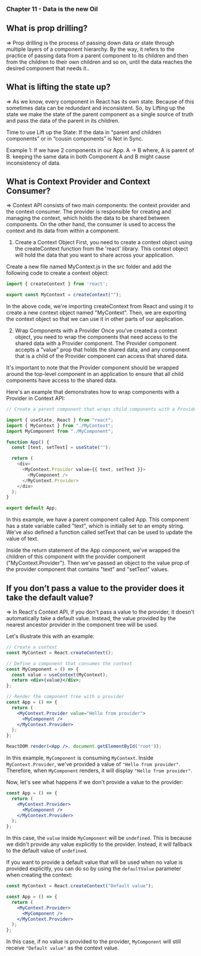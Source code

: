### Chapter 11 - Data is the new Oil

## What is prop drilling?

=> Prop drilling is the process of passing down data or state through multiple layers of a component hierarchy. By the way, it refers to the practice of passing data from a parent component to its children and then from the children to their own children and so on, until the data reaches the desired component that needs it..

## What is lifting the state up?

=> As we know, every component in React has its own state. Because of this sometimes data can be redundant and inconsistent. So, by Lifting up the state we make the state of the parent component as a single source of truth and pass the data of the parent in its children.

Time to use Lift up the State: If the data in “parent and children components” or in “cousin components” is Not in Sync.

Example 1: If we have 2 components in our App. A -> B where, A is parent of B. keeping the same data in both Component A and B might cause inconsistency of data.

## What is Context Provider and Context Consumer?

=> Context API consists of two main components: the context provider and the context consumer. The provider is responsible for creating and managing the context, which holds the data to be shared between components. On the other hand, the consumer is used to access the context and its data from within a component.

1. Create a Context Object
   First, you need to create a context object using the createContext function from the 'react' library. This context object will hold the data that you want to share across your application.

Create a new file named MyContext.js in the src folder and add the following code to create a context object:

```JavaScript
import { createContext } from 'react';

export const MyContext = createContext("");
```

In the above code, we're importing createContext from React and using it to create a new context object named "MyContext". Then, we are exporting the context object so that we can use it in other parts of our application.

2. Wrap Components with a Provider
   Once you've created a context object, you need to wrap the components that need access to the shared data with a Provider component. The Provider component accepts a "value" prop that holds the shared data, and any component that is a child of the Provider component can access that shared data.

It's important to note that the Provider component should be wrapped around the top-level component in an application to ensure that all child components have access to the shared data.

Here's an example that demonstrates how to wrap components with a Provider in Context API:

```JavaScript
// Create a parent component that wraps child components with a Provider

import { useState, React } from "react";
import { MyContext } from "./MyContext";
import MyComponent from "./MyComponent";

function App() {
  const [text, setText] = useState("");

  return (
    <div>
      <MyContext.Provider value={{ text, setText }}>
        <MyComponent />
      </MyContext.Provider>
    </div>
  );
}

export default App;

```

In this example, we have a parent component called App. This component has a state variable called "text", which is initially set to an empty string. We've also defined a function called setText that can be used to update the value of text.

Inside the return statement of the App component, we've wrapped the children of this component with the provider component ("MyContext.Provider"). Then we've passed an object to the value prop of the provider component that contains "text" and "setText" values.

## If you don’t pass a value to the provider does it take the default value?
=> In React's Context API, if you don't pass a value to the provider, it doesn't automatically take a default value. Instead, the value provided by the nearest ancestor provider in the component tree will be used.

Let's illustrate this with an example:

```jsx
// Create a context
const MyContext = React.createContext();

// Define a component that consumes the context
const MyComponent = () => {
  const value = useContext(MyContext);
  return <div>{value}</div>;
};

// Render the component tree with a provider
const App = () => {
  return (
    <MyContext.Provider value="Hello from provider">
      <MyComponent />
    </MyContext.Provider>
  );
};

ReactDOM.render(<App />, document.getElementById('root'));
```

In this example, `MyComponent` is consuming `MyContext`. Inside `MyContext.Provider`, we've provided a value of `"Hello from provider"`. Therefore, when `MyComponent` renders, it will display `"Hello from provider"`.

Now, let's see what happens if we don't provide a value to the provider:

```jsx
const App = () => {
  return (
    <MyContext.Provider>
      <MyComponent />
    </MyContext.Provider>
  );
};
```

In this case, the `value` inside `MyComponent` will be `undefined`. This is because we didn't provide any value explicitly to the provider. Instead, it will fallback to the default value of `undefined`.

If you want to provide a default value that will be used when no value is provided explicitly, you can do so by using the `defaultValue` parameter when creating the context:

```jsx
const MyContext = React.createContext("Default value");

const App = () => {
  return (
    <MyContext.Provider>
      <MyComponent />
    </MyContext.Provider>
  );
};
```

In this case, if no value is provided to the provider, `MyComponent` will still receive `"Default value"` as the context value.
